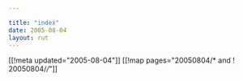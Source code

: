```yaml
---

title: "index"
date: 2005-08-04
layout: rut
---
```


[[!meta updated="2005-08-04"]]
[[!map pages="20050804/* and ! 20050804/*/*"]]
